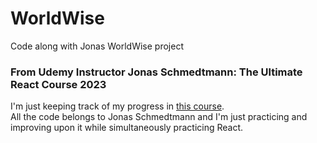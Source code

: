 # WorldWise

Code along with Jonas WorldWise project

### From Udemy Instructor Jonas Schmedtmann: The Ultimate React Course 2023

I'm just keeping track of my progress in [this course](https://www.udemy.com/course/the-ultimate-react-course/). <br>
All the code belongs to Jonas Schmedtmann and I'm just practicing and improving upon it while simultaneously practicing React.
